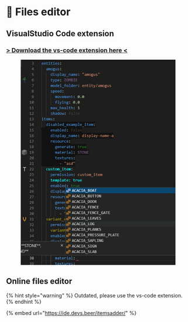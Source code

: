 # 📄 Files editor

## VisualStudio Code extension

### [> Download the vs-code extension here <](https://marketplace.visualstudio.com/items?itemName=LoneDev.ia-vscode)

<figure><img src=".gitbook/assets/image (3).png" alt=""><figcaption></figcaption></figure>

## Online files editor

{% hint style="warning" %}
Outdated, please use the vs-code extension.
{% endhint %}

{% embed url="https://ide.devs.beer/itemsadder/" %}
